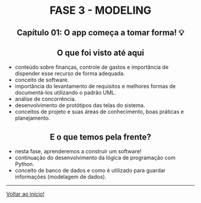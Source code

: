 <div id="fase02" align="center">
<h1>FASE 3 - MODELING</h1>
<h2>Capítulo 01: O app começa a tomar forma! 💡</h2>
</div>

<div align="center">

## O que foi visto até aqui

</div>

- conteúdo sobre finanças, controle de gastos e importância de dispender esse recurso de forma adequada.
- conceito de software.
- importância do levantamento de requisitos e melhores formas de documentá-los utilizando o padrão UML.
- análise de concorrência.
- desenvolvimento de protótipos das telas do sistema.
- conceitos de projeto e suas áreas de conhecimento, boas práticas e planejamento.

<div align="center">

## E o que temos pela frente?

</div>

- nesta fase, aprenderemos a construir um software!
- continuação do desenvolvimento da lógica de programação com Python.
- conceito de banco de dados e como é utilizado para guardar informações (modelagem de dados).

---

[Voltar ao início!](https://github.com/monicaquintal/fintech)